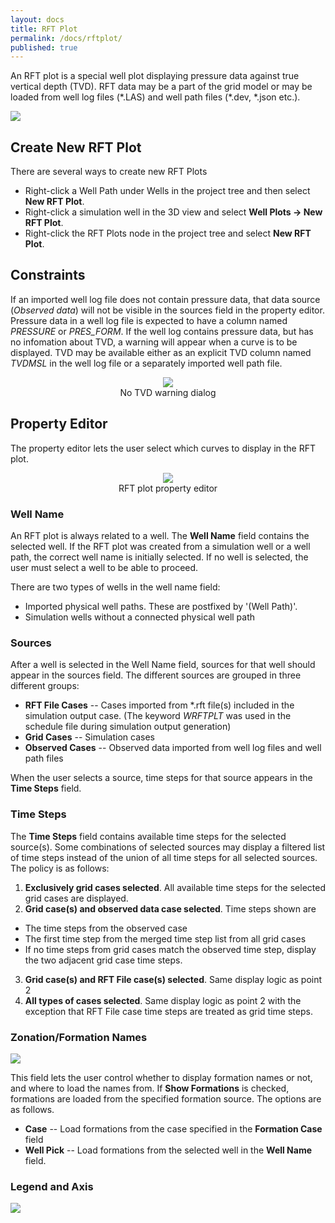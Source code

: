 ```yaml
---
layout: docs
title: RFT Plot
permalink: /docs/rftplot/
published: true
---
```


An RFT plot is a special well plot displaying pressure data against true vertical depth (TVD). RFT data may be a part of the grid model or may be loaded from well log files (\*.LAS) and well path files (\*.dev, \*.json etc.).

![]({{site.baseurl}}/images/Dummy.png)

## Create New RFT Plot
There are several ways to create new RFT Plots
- Right-click a Well Path under Wells in the project tree and then select **New RFT Plot**.
- Right-click a simulation well in the 3D view and select **Well Plots -> New RFT Plot**.
- Right-click the RFT Plots node in the project tree and select **New RFT Plot**.

## Constraints
If an imported well log file does not contain pressure data, that data source (_Observed data_) will not be visible in the sources field in the property editor. Pressure data in a well log file is expected to have a column named _PRESSURE_ or _PRES_FORM_. If the well log contains pressure data, but has no infomation about TVD, a warning will appear when a curve is to be displayed. TVD may be available either as an explicit TVD column named _TVDMSL_ in the well log file or a separately imported well path file.

<p align="center">
  <img src="{{site.baseurl}}/images/NoTvdWarningDialog.png"/><br/>
  No TVD warning dialog
</p>

## Property Editor
The property editor lets the user select which curves to display in the RFT plot.

<p align="center">
  <img src="{{site.baseurl}}/images/RftPlotPropertyEditor.png"/><br/>
  RFT plot property editor
</p>

### Well Name
An RFT plot is always related to a well. The **Well Name** field contains the selected well. If the RFT plot was created from a simulation well or a well path, the correct well name is initially selected. If no well is selected, the user must select a well to be able to proceed.

There are two types of wells in the well name field:
- Imported physical well paths. These are postfixed by '(Well Path)'.
- Simulation wells without a connected physical well path

### Sources
After a well is selected in the Well Name field, sources for that well should appear in the sources field. The different sources are grouped in three different groups:
- **RFT File Cases** -- Cases imported from \*.rft file(s) included in the simulation output case. (The keyword _WRFTPLT_ was used in the schedule file during simulation output generation)
- **Grid Cases** -- Simulation cases
- **Observed Cases** -- Observed data imported from well log files and well path files

When the user selects a source, time steps for that source appears in the **Time Steps** field.

### Time Steps
The **Time Steps** field contains available time steps for the selected source(s). Some combinations of selected sources may display a filtered list of time steps instead of the union of all time steps for all selected sources. The policy is as follows:
1. **Exclusively grid cases selected**. All available time steps for the selected grid cases are displayed.
2. **Grid case(s) and observed data case selected**. Time steps shown are
  - The time steps from the observed case
  - The first time step from the merged time step list from all grid cases
  - If no time steps from grid cases match the observed time step, display the two adjacent grid case time steps.
3. **Grid case(s) and RFT File case(s) selected**. Same display logic as point 2
4. **All types of cases selected**. Same display logic as point 2 with the exception that RFT File case time steps are treated as grid time steps.

### Zonation/Formation Names
![]({{site.baseurl}}/images/RftPltFormationNames.png)

This field lets the user control whether to display formation names or not, and where to load the names from.
If **Show Formations** is checked, formations are loaded from the specified formation source. The options are as follows.
- **Case** -- Load formations from the case specified in the **Formation Case** field
- **Well Pick** -- Load formations from the selected well in the **Well Name** field.

### Legend and Axis
![]({{site.baseurl}}/images/RftPltLegendAndAxis.png)


